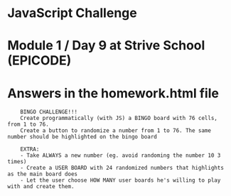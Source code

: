 
# JavaScript Challenge

# Module 1 / Day 9 at Strive School (EPICODE)
# Answers in the homework.html file




        BINGO CHALLENGE!!!
        Create programmatically (with JS) a BINGO board with 76 cells, from 1 to 76.
        Create a button to randomize a number from 1 to 76. The same number should be highlighted on the bingo board

        EXTRA: 
        - Take ALWAYS a new number (eg. avoid randoming the number 10 3 times)
        - Create a USER BOARD with 24 randomized numbers that highlights as the main board does
        - Let the user choose HOW MANY user boards he's willing to play with and create them.
 

